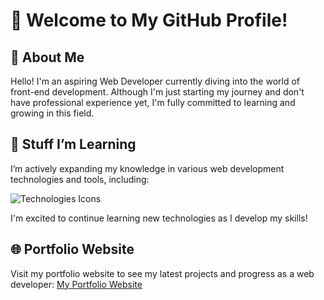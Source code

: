 # 👋 Welcome to My GitHub Profile!

## 📖 About Me
Hello! I'm an aspiring Web Developer currently diving into the world of front-end development. Although I'm just starting my journey and don't have professional experience yet, I'm fully committed to learning and growing in this field.

## 🚀 Stuff I’m Learning
I’m actively expanding my knowledge in various web development technologies and tools, including:

![Technologies Icons](https://skillicons.dev/icons?i=git,github,html,css,js,python)

I'm excited to continue learning new technologies as I develop my skills!

## 🌐 Portfolio Website
Visit my portfolio website to see my latest projects and progress as a web developer:
[My Portfolio Website](https://green-glitch.github.io/)